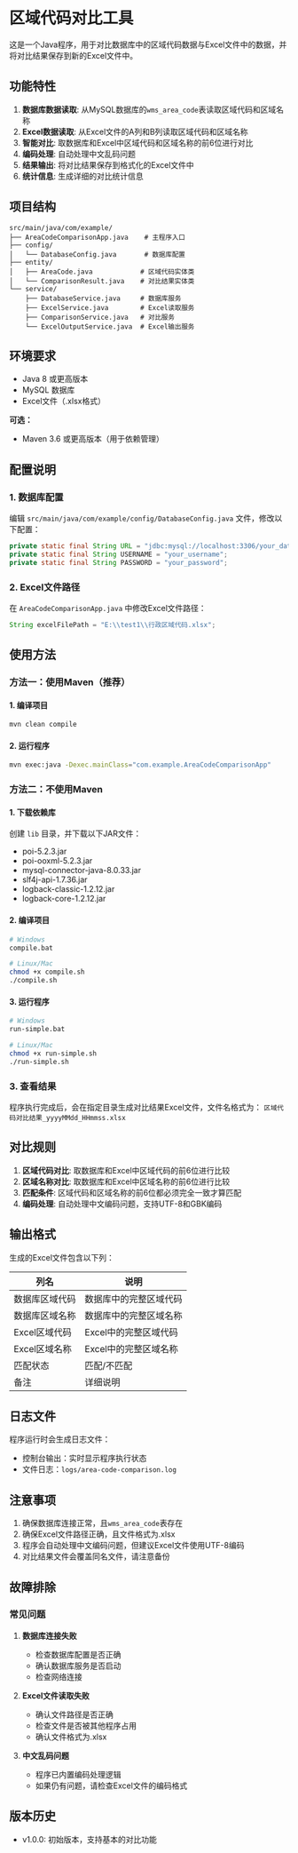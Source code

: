 # 区域代码对比工具

这是一个Java程序，用于对比数据库中的区域代码数据与Excel文件中的数据，并将对比结果保存到新的Excel文件中。

## 功能特性

1. **数据库数据读取**: 从MySQL数据库的`wms_area_code`表读取区域代码和区域名称
2. **Excel数据读取**: 从Excel文件的A列和B列读取区域代码和区域名称
3. **智能对比**: 取数据库和Excel中区域代码和区域名称的前6位进行对比
4. **编码处理**: 自动处理中文乱码问题
5. **结果输出**: 将对比结果保存到格式化的Excel文件中
6. **统计信息**: 生成详细的对比统计信息

## 项目结构

```
src/main/java/com/example/
├── AreaCodeComparisonApp.java    # 主程序入口
├── config/
│   └── DatabaseConfig.java       # 数据库配置
├── entity/
│   ├── AreaCode.java            # 区域代码实体类
│   └── ComparisonResult.java    # 对比结果实体类
└── service/
    ├── DatabaseService.java     # 数据库服务
    ├── ExcelService.java        # Excel读取服务
    ├── ComparisonService.java   # 对比服务
    └── ExcelOutputService.java  # Excel输出服务
```

## 环境要求

- Java 8 或更高版本
- MySQL 数据库
- Excel文件（.xlsx格式）

**可选：**
- Maven 3.6 或更高版本（用于依赖管理）

## 配置说明

### 1. 数据库配置

编辑 `src/main/java/com/example/config/DatabaseConfig.java` 文件，修改以下配置：

```java
private static final String URL = "jdbc:mysql://localhost:3306/your_database?useUnicode=true&characterEncoding=utf8&useSSL=false&serverTimezone=Asia/Shanghai";
private static final String USERNAME = "your_username";
private static final String PASSWORD = "your_password";
```

### 2. Excel文件路径

在 `AreaCodeComparisonApp.java` 中修改Excel文件路径：

```java
String excelFilePath = "E:\\test1\\行政区域代码.xlsx";
```

## 使用方法

### 方法一：使用Maven（推荐）

#### 1. 编译项目

```bash
mvn clean compile
```

#### 2. 运行程序

```bash
mvn exec:java -Dexec.mainClass="com.example.AreaCodeComparisonApp"
```

### 方法二：不使用Maven

#### 1. 下载依赖库

创建 `lib` 目录，并下载以下JAR文件：
- poi-5.2.3.jar
- poi-ooxml-5.2.3.jar
- mysql-connector-java-8.0.33.jar
- slf4j-api-1.7.36.jar
- logback-classic-1.2.12.jar
- logback-core-1.2.12.jar

#### 2. 编译项目

```bash
# Windows
compile.bat

# Linux/Mac
chmod +x compile.sh
./compile.sh
```

#### 3. 运行程序

```bash
# Windows
run-simple.bat

# Linux/Mac
chmod +x run-simple.sh
./run-simple.sh
```

### 3. 查看结果

程序执行完成后，会在指定目录生成对比结果Excel文件，文件名格式为：
`区域代码对比结果_yyyyMMdd_HHmmss.xlsx`

## 对比规则

1. **区域代码对比**: 取数据库和Excel中区域代码的前6位进行比较
2. **区域名称对比**: 取数据库和Excel中区域名称的前6位进行比较
3. **匹配条件**: 区域代码和区域名称的前6位都必须完全一致才算匹配
4. **编码处理**: 自动处理中文编码问题，支持UTF-8和GBK编码

## 输出格式

生成的Excel文件包含以下列：

| 列名 | 说明 |
|------|------|
| 数据库区域代码 | 数据库中的完整区域代码 |
| 数据库区域名称 | 数据库中的完整区域名称 |
| Excel区域代码 | Excel中的完整区域代码 |
| Excel区域名称 | Excel中的完整区域名称 |
| 匹配状态 | 匹配/不匹配 |
| 备注 | 详细说明 |

## 日志文件

程序运行时会生成日志文件：
- 控制台输出：实时显示程序执行状态
- 文件日志：`logs/area-code-comparison.log`

## 注意事项

1. 确保数据库连接正常，且`wms_area_code`表存在
2. 确保Excel文件路径正确，且文件格式为.xlsx
3. 程序会自动处理中文编码问题，但建议Excel文件使用UTF-8编码
4. 对比结果文件会覆盖同名文件，请注意备份

## 故障排除

### 常见问题

1. **数据库连接失败**
   - 检查数据库配置是否正确
   - 确认数据库服务是否启动
   - 检查网络连接

2. **Excel文件读取失败**
   - 确认文件路径是否正确
   - 检查文件是否被其他程序占用
   - 确认文件格式为.xlsx

3. **中文乱码问题**
   - 程序已内置编码处理逻辑
   - 如果仍有问题，请检查Excel文件的编码格式

## 版本历史

- v1.0.0: 初始版本，支持基本的对比功能 